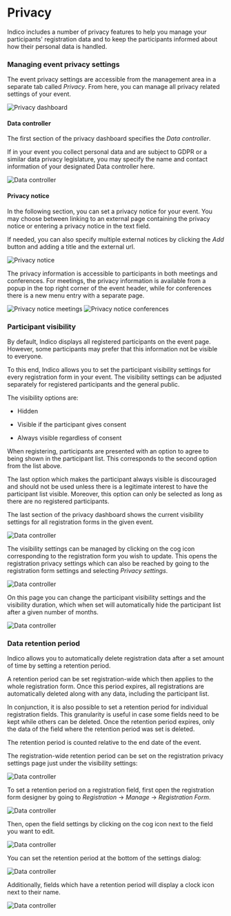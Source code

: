 # Privacy

Indico includes a number of privacy features to help you manage your participants' registration data and to keep the participants informed about how their personal data is handled.

### Managing event privacy settings
The event privacy settings are accessible from the management area in a separate tab called _Privacy_.
From here, you can manage all privacy related settings of your event.

![Privacy dashboard](assets/privacy/privacy_dashboard.png)

#### Data controller
The first section of the privacy dashboard specifies the _Data controller_.

If in your event you collect personal data and are subject to GDPR or a similar data privacy legislature,
you may specify the name and contact information
of your designated Data controller here.

![Data controller](assets/privacy/data_controller.png)

#### Privacy notice
In the following section, you can set a privacy notice for your event.
You may choose between linking to an external page containing the privacy notice or
entering a privacy notice in the text field.

If needed, you can also specify multiple
external notices by clicking the *Add* button and adding a title and the external url.

![Privacy notice](assets/privacy/privacy_notice.png)

The privacy information is accessible to participants in both meetings and conferences.
For meetings, the privacy information is available from a popup in the top right corner of the event header, while for conferences there is a new menu entry with a separate page.

![Privacy notice meetings](assets/privacy/privacy_meeting.png)
![Privacy notice conferences](assets/privacy/privacy_conference.png)

### Participant visibility
By default, Indico displays all registered participants on the event page.
However, some participants may prefer that this information not be visible to everyone.

To this end, Indico allows you to set the participant visibility settings for every registration form in your event.
The visibility settings can be adjusted separately for registered participants and the general public.

The visibility options are:

- Hidden

- Visible if the participant gives consent

- Always visible regardless of consent

When registering, participants are presented with an option to agree to being shown in the participant list. This corresponds to the second option from the list above.

The last option which makes the participant always visible is discouraged and should not be used unless there is a legitimate interest to have the participant list visible. Moreover, this option can only be selected as long as there are no registered participants.

The last section of the privacy dashboard shows the current visibility settings for all registration forms in the given event.

![Data controller](assets/privacy/participant_visibility.png)

The visibility settings can be managed by clicking on the cog icon corresponding to the registration form
you wish to update. This opens the registration privacy settings which can also be reached by going to the registration form settings and selecting _Privacy settings_.

![Data controller](assets/privacy/privacy_settings.png)

On this page you can change the participant visibility settings and the visibility duration, which when set
will automatically hide the participant list after a given number of months. 

![Data controller](assets/privacy/visibility_settings.png)


### Data retention period
Indico allows you to automatically delete registration data after a set amount of time by setting a retention period.

A retention period can be set registration-wide which then applies to the whole registration form. Once this period expires, 
all registrations are automatically deleted along with any data, including the participant list.

In conjunction, it is also possible to set a retention period for individual registration fields. This granularity is useful in case some fields need to be kept while others can be deleted. Once the retention period expires, only the data of the field where the retention period was set is deleted.

The retention period is counted relative to the end date of the event.

The registration-wide retention period can be set on the registration privacy settings page just under the visibility settings:

![Data controller](assets/privacy/visibility_settings_retention.png)

To set a retention period on a registration field, first open the registration form designer by going to _Registration_ -> _Manage_ -> _Registration Form_.

![Data controller](assets/privacy/regform_designer.png)

Then, open the field settings by clicking on the cog icon next to the field you want to edit.

![Data controller](assets/privacy/retention_period_field.png)

You can set the retention period at the bottom of the settings dialog:

![Data controller](assets/privacy/retention_period_settings.png)

Additionally, fields which have a retention period will display a clock icon next to their name.

![Data controller](assets/privacy/retention_period_icon.png)
